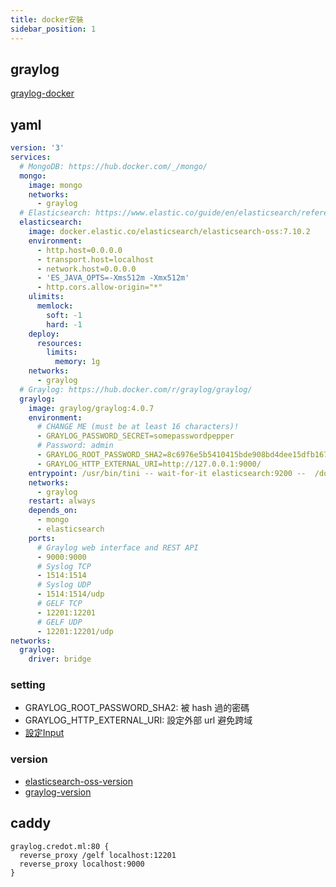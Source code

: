 ```yaml
---
title: docker安裝
sidebar_position: 1
---
```


## graylog

[graylog-docker](https://docs.graylog.org/en/4.0/pages/installation/docker.html)

## yaml

```yaml
version: '3'
services:
  # MongoDB: https://hub.docker.com/_/mongo/
  mongo:
    image: mongo
    networks:
      - graylog
  # Elasticsearch: https://www.elastic.co/guide/en/elasticsearch/reference/7.10/docker.html
  elasticsearch:
    image: docker.elastic.co/elasticsearch/elasticsearch-oss:7.10.2
    environment:
      - http.host=0.0.0.0
      - transport.host=localhost
      - network.host=0.0.0.0
      - 'ES_JAVA_OPTS=-Xms512m -Xmx512m'
      - http.cors.allow-origin="*"
    ulimits:
      memlock:
        soft: -1
        hard: -1
    deploy:
      resources:
        limits:
          memory: 1g
    networks:
      - graylog
  # Graylog: https://hub.docker.com/r/graylog/graylog/
  graylog:
    image: graylog/graylog:4.0.7
    environment:
      # CHANGE ME (must be at least 16 characters)!
      - GRAYLOG_PASSWORD_SECRET=somepasswordpepper
      # Password: admin
      - GRAYLOG_ROOT_PASSWORD_SHA2=8c6976e5b5410415bde908bd4dee15dfb167a9c873fc4bb8a81f6f2ab448a918
      - GRAYLOG_HTTP_EXTERNAL_URI=http://127.0.0.1:9000/
    entrypoint: /usr/bin/tini -- wait-for-it elasticsearch:9200 --  /docker-entrypoint.sh
    networks:
      - graylog
    restart: always
    depends_on:
      - mongo
      - elasticsearch
    ports:
      # Graylog web interface and REST API
      - 9000:9000
      # Syslog TCP
      - 1514:1514
      # Syslog UDP
      - 1514:1514/udp
      # GELF TCP
      - 12201:12201
      # GELF UDP
      - 12201:12201/udp
networks:
  graylog:
    driver: bridge
```

### setting

- GRAYLOG_ROOT_PASSWORD_SHA2: 被 hash 過的密碼
- GRAYLOG_HTTP_EXTERNAL_URI: 設定外部 url 避免跨域
- [設定Input](https://docs.graylog.org/en/4.0/pages/installation/docker.html#how-to-get-log-data-in)

### version

- [elasticsearch-oss-version](https://www.docker.elastic.co/r/elasticsearch/elasticsearch-oss)
- [graylog-version](https://hub.docker.com/r/graylog/graylog/tags?page=1&ordering=last_updated)

## caddy

```caddy
graylog.credot.ml:80 {
  reverse_proxy /gelf localhost:12201
  reverse_proxy localhost:9000
}
```